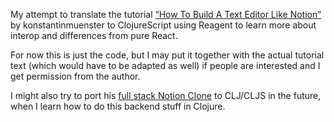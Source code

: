 My attempt to translate the tutorial [“How To Build A Text Editor Like Notion”](https://medium.com/swlh/how-to-build-a-text-editor-like-notion-c510aedfdfcc) by konstantinmuenster to ClojureScript using Reagent to learn more about interop and differences from pure React.

For now this is just the code, but I may put it together with the actual tutorial text (which would have to be adapted as well) if people are interested and I get permission from the author.

I might also try to port his [full stack Notion Clone](https://github.com/konstantinmuenster/notion-clone) to CLJ/CLJS in the future, when I learn how to do this backend stuff in Clojure.
